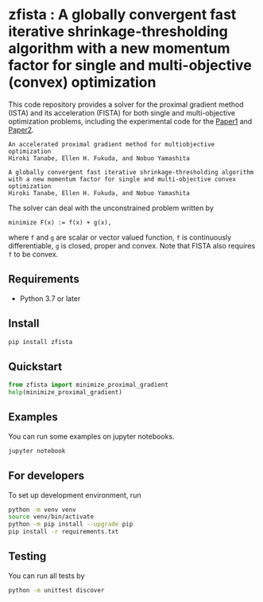 # zfista : A globally convergent fast iterative shrinkage-thresholding algorithm with a new momentum factor for single and multi-objective (convex) optimization

This code repository provides a solver for the proximal gradient method (ISTA) and its acceleration (FISTA) for both single and multi-objective optimization problems, including the experimental code for the [Paper1](https://arxiv.org/abs/2202.10994 "An accelerated proximal gradient method for multiobjective optimization") and [Paper2](https://arxiv.org/abs/2205.05262 "A globally convergent fast iterative shrinkage-thresholding algorithm with a new momentum factor for single and multi-objective convex optimization").

```txt:Paper1
An accelerated proximal gradient method for multiobjective optimization
Hiroki Tanabe, Ellen H. Fukuda, and Nobuo Yamashita
```

```txt:Paper2
A globally convergent fast iterative shrinkage-thresholding algorithm with a new momentum factor for single and multi-objective convex optimization
Hiroki Tanabe, Ellen H. Fukuda, and Nobuo Yamashita
```

The solver can deal with the unconstrained problem written by
```
minimize F(x) := f(x) + g(x),
```
where `f` and `g` are scalar or vector valued function, `f` is continuously differentiable, `g` is closed, proper and convex.
Note that FISTA also requires `f` to be convex.

## Requirements
- Python 3.7 or later

## Install
```sh
pip install zfista
```

## Quickstart
```python
from zfista import minimize_proximal_gradient
help(minimize_proximal_gradient)
```

## Examples
You can run some examples on jupyter notebooks.
```sh
jupyter notebook
```

## For developers
To set up development environment, run
```sh
python -m venv venv
source venv/bin/activate
python -m pip install --upgrade pip
pip install -r requirements.txt
```

## Testing
You can run all tests by
```sh
python -m unittest discover
```
